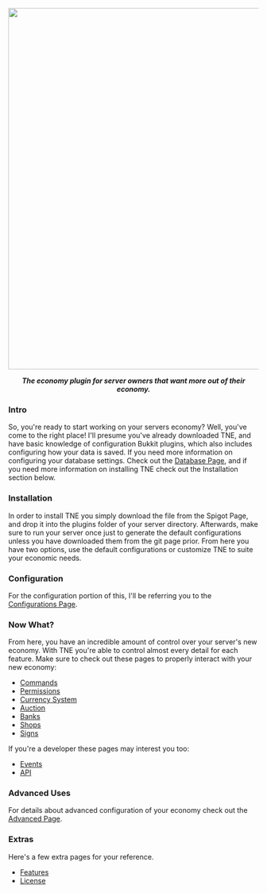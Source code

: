 <p align="center">
    <img src="http://i.imgur.com/ZS0xmkb.png" width="728" />
</p>    
<p align="center">    
<i><b>The economy plugin for server owners that want more out of their economy.</b></i>
</p>

### Intro
So, you're ready to start working on your servers economy? Well, you've come to the right place! I'll presume
you've already downloaded TNE, and have basic knowledge of configuration Bukkit plugins, which also includes
configuring how your data is saved. If you need more information on configuring your database settings. Check
out the [Database Page](Database.md), and if you need more information on installing TNE check out the Installation
section below.

### Installation
In order to install TNE you simply download the file from the Spigot Page, and drop it into the plugins folder of your 
server directory. Afterwards, make sure to run your server once just to generate the default configurations unless you
have downloaded them from the git page prior. From here you have two options, use the default configurations or customize 
TNE to suite your economic needs.

### Configuration
For the configuration portion of this, I'll be referring you to the [Configurations Page](Configurations.md).

### Now What?
From here, you have an incredible amount of control over your server's new economy. With TNE you're able to control almost 
every detail for each feature. Make sure to check out these pages to properly interact with your new economy:
* [Commands](Commands.md)
* [Permissions](Permissions.md)
* [Currency System](Currency.md)
* [Auction](Soon.md)
* [Banks](Soon.md)
* [Shops](Soon.md)
* [Signs](Soon.md)

If you're a developer these pages may interest you too:
* [Events](Events.md)
* [API](API.md)

### Advanced Uses
For details about advanced configuration of your economy check out the [Advanced Page](Advanced.md).

### Extras
Here's a few extra pages for your reference.
* [Features](Features.md)
* [License](../License.md)